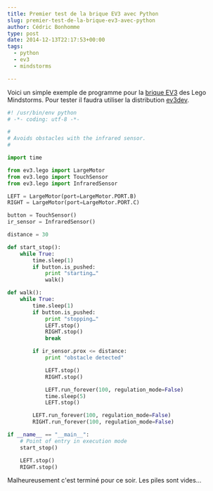 ```yaml
---
title: Premier test de la brique EV3 avec Python
slug: premier-test-de-la-brique-ev3-avec-python
author: Cédric Bonhomme
type: post
date: 2014-12-13T22:17:53+00:00
tags:
  - python
  - ev3
  - mindstorms

---
```

Voici un simple exemple de programme pour la [brique EV3][1] des Lego
Mindstorms. Pour tester il faudra utiliser la distribution [ev3dev][2].

```python
#! /usr/bin/env python
# -*- coding: utf-8 -*-

#
# Avoids obstacles with the infrared sensor.
#

import time

from ev3.lego import LargeMotor
from ev3.lego import TouchSensor
from ev3.lego import InfraredSensor

LEFT = LargeMotor(port=LargeMotor.PORT.B)
RIGHT = LargeMotor(port=LargeMotor.PORT.C)

button = TouchSensor()
ir_sensor = InfraredSensor()

distance = 30

def start_stop():
    while True:
        time.sleep(1)
        if button.is_pushed:
            print "starting…"
            walk()

def walk():
    while True:
        time.sleep(1)
        if button.is_pushed:
            print "stopping…"
            LEFT.stop()
            RIGHT.stop()
            break

        if ir_sensor.prox <= distance:
            print "obstacle detected"

            LEFT.stop()
            RIGHT.stop()

            LEFT.run_forever(100, regulation_mode=False)
            time.sleep(5)
            LEFT.stop()

        LEFT.run_forever(100, regulation_mode=False)
        RIGHT.run_forever(100, regulation_mode=False)

if __name__ == "__main__":
    # Point of entry in execution mode
    start_stop()

    LEFT.stop()
    RIGHT.stop()
```

Malheureusement c'est terminé pour ce soir. Les piles sont vides…

 [1]: https://en.wikipedia.org/wiki/Lego_Mindstorms_EV3
 [2]: http://www.ev3dev.org